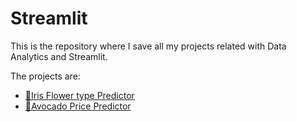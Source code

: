 # Streamlit
This is the repository where I save all my projects related with Data Analytics and Streamlit.

The projects are: 
- [🌷Iris Flower type Predictor](https://github.com/ainaraguerraf/Streamlit/tree/main/1.%20Iris%20flowers%20finder)
- [🥑Avocado Price Predictor](https://github.com/ainaraguerraf/Streamlit/tree/main/2.%20Avocado%20Type%20predictor)
